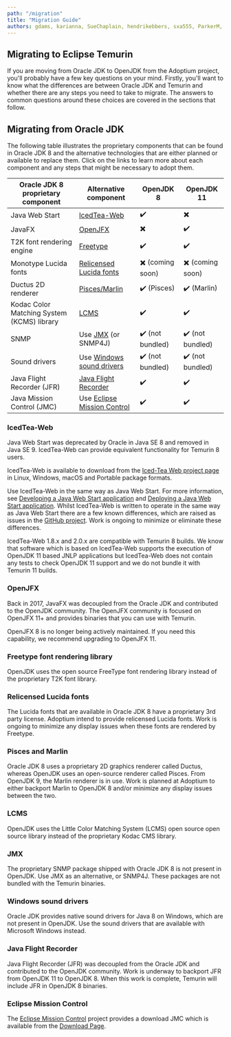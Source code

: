```yaml
---
path: "/migration"
title: "Migration Guide"
authors: gdams, karianna, SueChaplain, hendrikebbers, sxa555, ParkerM, jiekang
---
```


## Migrating to Eclipse Temurin

If you are moving from Oracle JDK to OpenJDK from the Adoptium project, you'll probably have a few key questions on your mind. Firstly, you'll want to know what the differences are between Oracle JDK and Temurin and whether there are any steps you need to take to migrate. The answers to common questions around these choices are covered in the sections that follow.

## Migrating from Oracle JDK

The following table illustrates the proprietary components that can be found in Oracle JDK 8 and the alternative technologies that are either planned or available to replace them. Click on the links to learn more about each component and any steps that might be necessary to adopt them.

|Oracle JDK 8 proprietary component|Alternative component|OpenJDK 8|OpenJDK 11|
|--- |--- |--- |--- |
|Java Web Start|[IcedTea-Web](#icedtea-web)|✔️|✖️|
|JavaFX|[OpenJFX](#openjfx)|✖️|✔️|
|T2K font rendering engine|[Freetype](#freetype-font-rendering-library)|✔️|✔️|
|Monotype Lucida fonts|[Relicensed Lucida fonts](#relicensed-lucida-fonts)|✖️ (coming soon)|✖️ (coming soon)|
|Ductus 2D renderer|[Pisces/Marlin](#pisces-and-marlin)|✔️ (Pisces)|✔️ (Marlin)|
|Kodac Color Matching System (KCMS) library|[LCMS](#lcms)|✔️|✔️|
|SNMP|Use [JMX](#jmx) (or SNMP4J)|✔️ (not bundled)|✔️ (not bundled)|
|Sound drivers|Use [Windows sound drivers](#windows-sound-drivers)|✔️ (not bundled)|✔️ (not bundled)|
|Java Flight Recorder (JFR)|[Java Flight Recorder](#java-flight-recorder)|✔️|✔️|
|Java Mission Control (JMC)|Use [Eclipse Mission Control](#eclipse-mission-control)|✔️|✔️|

### IcedTea-Web

Java Web Start was deprecated by Oracle in Java SE 8 and removed in Java SE 9. IcedTea-Web can provide equivalent functionality for Temurin 8 users.

IcedTea-Web is available to download from the [Iced-Tea Web project page](https://adoptopenjdk.net/icedtea-web.html) in Linux, Windows, macOS and Portable package formats.

Use IcedTea-Web in the same way as Java Web Start. For more information, see [Developing a Java Web Start application](https://docs.oracle.com/javase/tutorial/deployment/webstart/developing.html) and [Deploying a Java Web Start application](https://docs.oracle.com/javase/tutorial/deployment/webstart/deploying.html). Whilst IcedTea-Web is written to operate in the same way as Java Web Start there are a few known differences, which are raised as issues in the [GitHub project](https://github.com/AdoptOpenJDK/icedtea-web). Work is ongoing to minimize or eliminate these differences.

IcedTea-Web 1.8.x and 2.0.x are compatible with Temurin 8 builds. We know that software which is based on IcedTea-Web supports the execution of OpenJDK 11 based JNLP applications but IcedTea-Web does not contain any tests to check OpenJDK 11 support and we do not bundle it with Temurin 11 builds.

### OpenJFX

Back in 2017, JavaFX was decoupled from the Oracle JDK and contributed to the OpenJDK community. The OpenJFX community is focused on OpenJFX 11+ and provides binaries that you can use with Temurin.

OpenJFX 8 is no longer being actively maintained. If you need this capability, we recommend upgrading to OpenJFX 11.

### Freetype font rendering library

OpenJDK uses the open source FreeType font rendering library instead of the proprietary T2K font library.

### Relicensed Lucida fonts

The Lucida fonts that are available in Oracle JDK 8 have a proprietary 3rd party license. Adoptium intend to provide relicensed Lucida fonts. Work is ongoing to minimize any display issues when these fonts are rendered by Freetype.

### Pisces and Marlin

Oracle JDK 8 uses a proprietary 2D graphics renderer called Ductus, whereas OpenJDK uses an open-source renderer called Pisces. From OpenJDK 9, the Marlin renderer is in use. Work is planned at Adoptium to either backport Marlin to OpenJDK 8 and/or minimize any display issues between the two.

### LCMS

OpenJDK uses the Little Color Matching System (LCMS) open source open source library instead of the proprietary Kodac CMS library.

### JMX

The proprietary SNMP package shipped with Oracle JDK 8 is not present in OpenJDK. Use JMX as an alternative, or SNMP4J. These packages are not bundled with the Temurin binaries.

### Windows sound drivers

Oracle JDK provides native sound drivers for Java 8 on Windows, which are not present in OpenJDK. Use the sound drivers that are available with Microsoft Windows instead.

### Java Flight Recorder

Java Flight Recorder (JFR) was decoupled from the Oracle JDK and contributed to the OpenJDK community. Work is underway to backport JFR from OpenJDK 11 to OpenJDK 8. When this work is complete, Temurin will include JFR in OpenJDK 8 binaries.

### Eclipse Mission Control

The [Eclipse Mission Control](https://projects.eclipse.org/projects/adoptium.mc) project provides a download JMC which is available from the [Download Page](/jmc).
